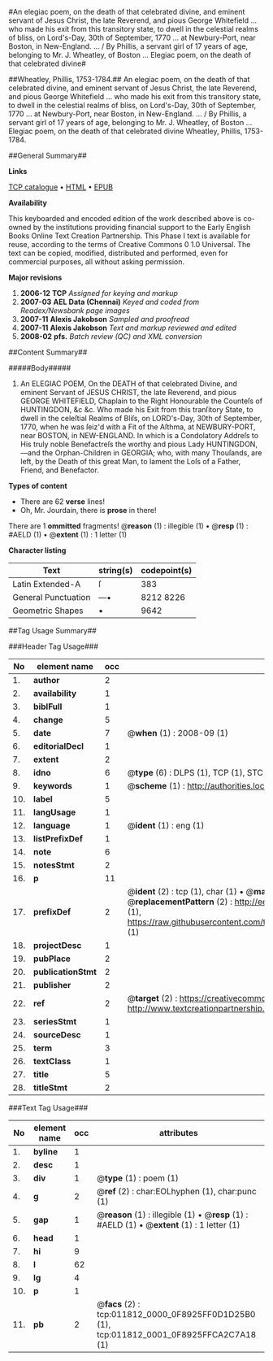 #An elegiac poem, on the death of that celebrated divine, and eminent servant of Jesus Christ, the late Reverend, and pious George Whitefield ... who made his exit from this transitory state, to dwell in the celestial realms of bliss, on Lord's-Day, 30th of September, 1770 ... at Newbury-Port, near Boston, in New-England. ... / By Phillis, a servant girl of 17 years of age, belonging to Mr. J. Wheatley, of Boston ... Elegiac poem, on the death of that celebrated divine#

##Wheatley, Phillis, 1753-1784.##
An elegiac poem, on the death of that celebrated divine, and eminent servant of Jesus Christ, the late Reverend, and pious George Whitefield ... who made his exit from this transitory state, to dwell in the celestial realms of bliss, on Lord's-Day, 30th of September, 1770 ... at Newbury-Port, near Boston, in New-England. ... / By Phillis, a servant girl of 17 years of age, belonging to Mr. J. Wheatley, of Boston ...
Elegiac poem, on the death of that celebrated divine
Wheatley, Phillis, 1753-1784.

##General Summary##

**Links**

[TCP catalogue](http://www.ota.ox.ac.uk/tcp/)  • 
[HTML](http://tei.it.ox.ac.uk/tcp/Texts-HTML/free/N09/N09265.html)  • 
[EPUB](http://tei.it.ox.ac.uk/tcp/Texts-EPUB/free/N09/N09265.epub)

**Availability**

This keyboarded and encoded edition of the
	       work described above is co-owned by the institutions
	       providing financial support to the Early English Books
	       Online Text Creation Partnership. This Phase I text is
	       available for reuse, according to the terms of Creative
	       Commons 0 1.0 Universal. The text can be copied,
	       modified, distributed and performed, even for
	       commercial purposes, all without asking permission.

**Major revisions**

1. __2006-12__ __TCP__ *Assigned for keying and markup*
1. __2007-03__ __AEL Data (Chennai)__ *Keyed and coded from Readex/Newsbank page images*
1. __2007-11__ __Alexis Jakobson__ *Sampled and proofread*
1. __2007-11__ __Alexis Jakobson__ *Text and markup reviewed and edited*
1. __2008-02__ __pfs.__ *Batch review (QC) and XML conversion*

##Content Summary##

#####Body#####

1. An ELEGIAC POEM, On the DEATH of that celebrated Divine, and eminent Servant of JESUS CHRIST, the late Reverend, and pious GEORGE WHITEFIELD, Chaplain to the Right Honourable the Counteſs of HUNTINGDON, &c &c. Who made his Exit from this tranſitory State, to dwell in the celeſtial Realms of Bliſs, on LORD's-Day, 30th of September, 1770, when he was ſeiz'd with a Fit of the Aſthma, at NEWBURY-PORT, near BOSTON, in NEW-ENGLAND. In which is a Condolatory Addreſs to His truly noble Benefactreſs the worthy and pious Lady HUNTINGDON,—and the Orphan-Children in GEORGIA; who, with many Thouſands, are left, by the Death of this great Man, to lament the Loſs of a Father, Friend, and Benefactor.

**Types of content**

  * There are 62 **verse** lines!
  * Oh, Mr. Jourdain, there is **prose** in there!

There are 1 **ommitted** fragments! 
 @__reason__ (1) : illegible (1)  •  @__resp__ (1) : #AELD (1)  •  @__extent__ (1) : 1 letter (1)

**Character listing**


|Text|string(s)|codepoint(s)|
|---|---|---|
|Latin Extended-A|ſ|383|
|General Punctuation|—•|8212 8226|
|Geometric Shapes|▪|9642|

##Tag Usage Summary##

###Header Tag Usage###

|No|element name|occ|attributes|
|---|---|---|---|
|1.|__author__|2||
|2.|__availability__|1||
|3.|__biblFull__|1||
|4.|__change__|5||
|5.|__date__|7| @__when__ (1) : 2008-09 (1)|
|6.|__editorialDecl__|1||
|7.|__extent__|2||
|8.|__idno__|6| @__type__ (6) : DLPS (1), TCP (1), STC (1), NOTIS (1), IMAGE-SET (1), EVANS-CITATION (1)|
|9.|__keywords__|1| @__scheme__ (1) : http://authorities.loc.gov/ (1)|
|10.|__label__|5||
|11.|__langUsage__|1||
|12.|__language__|1| @__ident__ (1) : eng (1)|
|13.|__listPrefixDef__|1||
|14.|__note__|6||
|15.|__notesStmt__|2||
|16.|__p__|11||
|17.|__prefixDef__|2| @__ident__ (2) : tcp (1), char (1)  •  @__matchPattern__ (2) : ([0-9\-]+):([0-9IVX]+) (1), (.+) (1)  •  @__replacementPattern__ (2) : http://eebo.chadwyck.com/downloadtiff?vid=$1&page=$2 (1), https://raw.githubusercontent.com/textcreationpartnership/Texts/master/tcpchars.xml#$1 (1)|
|18.|__projectDesc__|1||
|19.|__pubPlace__|2||
|20.|__publicationStmt__|2||
|21.|__publisher__|2||
|22.|__ref__|2| @__target__ (2) : https://creativecommons.org/publicdomain/zero/1.0/ (1), http://www.textcreationpartnership.org/docs/. (1)|
|23.|__seriesStmt__|1||
|24.|__sourceDesc__|1||
|25.|__term__|3||
|26.|__textClass__|1||
|27.|__title__|5||
|28.|__titleStmt__|2||


###Text Tag Usage###

|No|element name|occ|attributes|
|---|---|---|---|
|1.|__byline__|1||
|2.|__desc__|1||
|3.|__div__|1| @__type__ (1) : poem (1)|
|4.|__g__|2| @__ref__ (2) : char:EOLhyphen (1), char:punc (1)|
|5.|__gap__|1| @__reason__ (1) : illegible (1)  •  @__resp__ (1) : #AELD (1)  •  @__extent__ (1) : 1 letter (1)|
|6.|__head__|1||
|7.|__hi__|9||
|8.|__l__|62||
|9.|__lg__|4||
|10.|__p__|1||
|11.|__pb__|2| @__facs__ (2) : tcp:011812_0000_0F8925FF0D1D25B0 (1), tcp:011812_0001_0F8925FFCA2C7A18 (1)|
